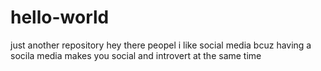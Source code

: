 # hello-world
just another repository
hey there peopel
i like social media bcuz having a socila media makes you social and introvert at the same time
